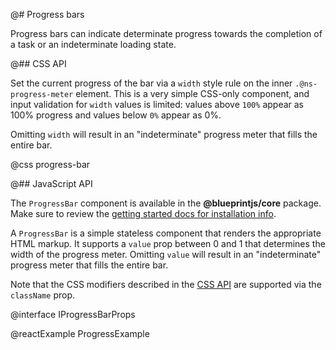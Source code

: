 @# Progress bars

Progress bars can indicate determinate progress towards the completion of a task or an indeterminate
loading state.

@## CSS API

Set the current progress of the bar via a `width` style rule on the inner `.@ns-progress-meter`
element. This is a very simple CSS-only component, and input validation for `width` values is
limited: values above `100%` appear as 100% progress and values below `0%` appear as 0%.

Omitting `width` will result in an "indeterminate" progress meter that fills the entire bar.

@css progress-bar

@## JavaScript API

The `ProgressBar` component is available in the __@blueprintjs/core__ package.
Make sure to review the [getting started docs for installation info](#blueprint/getting-started).

A `ProgressBar` is a simple stateless component that renders the appropriate HTML markup.
It supports a `value` prop between 0 and 1 that determines the width of the progress meter.
Omitting `value` will result in an "indeterminate" progress meter that fills the entire bar.

Note that the CSS modifiers described in the [CSS API](#core/components/progress/progress-bar.css-api)
are supported via the `className` prop.

@interface IProgressBarProps

@reactExample ProgressExample
